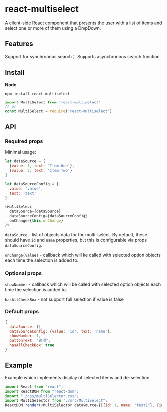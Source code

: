# react-multiselect

A client-side React component that presents the user with a list of items and select one or more of them using a DropDown.

## Features
Support for synchronous search；
Supports asynchronous search function

## Install
**Node**

```
npm install react-multiselect
```

```javascript
import MultiSelect from 'react-multiselect'
// or
const MultiSelect = require('react-multiselect')
```
## API

### Required props

Minimal usage:

```js
let dataSource = [
  {value: 1, text: 'Item One'},
  {value: 2, text: 'Item Two'}
]

let dataSourceConfig = {
  value: 'value', 
  text: 'text'
}

<MultiSelect
  dataSource={dataSource}
  dataSourceConfig={dataSourceConfig}
  onChange={this.onChange}
/>
```

`dataSource` - list of objects data for the multi-select. By default, these should have ``id`` and ``name`` properties, but this is configurable via props `dataSourceConfig`.

`onChange(value)` - callback which will be called with selected option objects each time the selection is added to.

### Optional props

`showNumber` - callback which will be called with selected option objects each time the selection is added to.

`hasAllCheckBox` - not support full selection if value is false


### Default props

```js
{
  dataSource: [],
  dataSourceConfig: {value: 'id', text: 'name'},
  showNumber: 1,
  buttonText: "选项",
  hasAllCheckBox: true
}
```

## Example

Example which implements display of selected items and de-selection.

```js
import React from "react";
import ReactDOM from "react-dom";
import "./css/multiSelector.css";
import MultiSelector from "./src/MultiSelect";
ReactDOM.render(<MultiSelector dataSource={[{id: 1, name: "test1"}, {id: 2, name: "test2"}]}/>, document.getElementById('root'));

```
